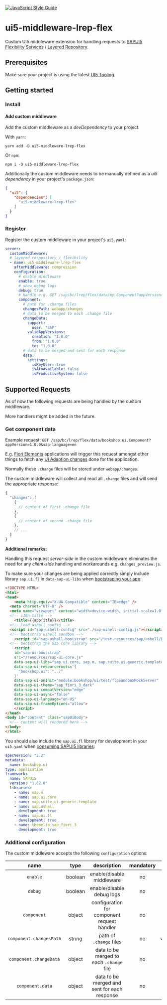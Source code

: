 [![JavaScript Style Guide](https://img.shields.io/badge/code_style-standard-brightgreen.svg)](https://standardjs.com)

# ui5-middleware-lrep-flex

Custom UI5 middleware extension for handling requests to [SAPUI5 Flexibility Services](https://help.sap.com/viewer/468a97775123488ab3345a0c48cadd8f/7.51.11/en-US/a8e55aa2f8bc4127923b20685a6d1621.html) / [Layered Repository](https://help.sap.com/viewer/468a97775123488ab3345a0c48cadd8f/7.51.11/en-US/9e6305746b8742f69faa55fae27ee220.html).

## Prerequisites

Make sure your project is using the latest [UI5 Tooling](https://sap.github.io/ui5-tooling/pages/GettingStarted/).

## Getting started

### Install

#### Add custom middleware

Add the custom middleware as a _devDependency_ to your project.

With `yarn`:

```shell
yarn add -D ui5-middleware-lrep-flex
```

Or `npm`:

```shell
npm i -D ui5-middleware-lrep-flex
```

Additionally the custom middleware needs to be manually defined as a _ui5 dependency_ in your project's `package.json`:

```json
{
  "ui5": {
    "dependencies": [
      "ui5-middleware-lrep-flex"
    ]
  }
}
```

### Register

Register the custom middleware in your project's `ui5.yaml`:

```yaml
server:
  customMiddleware:
  # layered respository / flexibility
  - name: ui5-middleware-lrep-flex
    afterMiddleware: compression
    configuration:
      # enable middleware
      enable: true
      # show debug logs
      debug: true
      # handle e.g. GET /sap/bc/lrep/flex/data/my.Component?appVersion=1.0.0&sap-language=en
      component:
        # path for .change files
        changesPath: webapp/changes
        # data to be merged to each .change file
        changeData:
          support:
            user: "SAP"
          validAppVersions:
            creation: "1.0.0"
            from: "1.0.0"
            to: "1.0.0"
        # data to be merged and sent for each response
        data:
          settings:
            isKeyUser: true
            isAtoAvailable: false
            isProductiveSystem: false
```

## Supported Requests

As of now the following requests are being handled by the custom middleware.

More handlers might be added in the future.

### Get component data

Example request: `GET /sap/bc/lrep/flex/data/bookshop.ui.Component?appVersion=1.0.0&sap-language=en`

E.g. [Fiori Elements](https://help.sap.com/viewer/468a97775123488ab3345a0c48cadd8f/202009.000/en-US/03265b0408e2432c9571d6b3feb6b1fd.html) applications will trigger this request amongst other things to fetch any [UI Adaption changes](https://help.sap.com/viewer/468a97775123488ab3345a0c48cadd8f/202009.000/en-US/0d2f1a9ebd2d4a4c906216ded1d33783.html) done for the application.

Normally these `.change` files will be stored under `webapp/changes`.

The custom middleware will collect and read all `.change` files and will send the appropriate response:

```javascript
{
  "changes": [
    {
      // content of first .change file
    },
    {
      // content of second .change file
    },
    // ...
  ]
}
```

**Additional remarks:**

Handling this request _server-side_ in the custom middleware eliminates the need for any _client-side_ handling and workarounds e.g. `changes_preview.js`.

To make sure your changes are being applied correctly simply include library `sap.ui.fl` in `data-sap-ui-libs` when [bootstraping your app](https://sapui5.hana.ondemand.com/#/topic/a04b0d10fb494d1cb722b9e341b584ba):

```html
<!DOCTYPE HTML>
<html>
<head>
	<meta http-equiv="X-UA-Compatible" content="IE=edge" />
  <meta charset="UTF-8" />
  <meta name="viewport" content="width=device-width, initial-scale=1.0" />
  <!-- i18n title -->
	<title>{{appTitle}}</title>
  <!-- load ushell config -->
  <script id="sap-ushell-config" src="./sap-ushell-config.js"></script>
  <!-- bootstrap ushell sandbox -->
	<script id="sap-ushell-bootstrap" src="/test-resources/sap/ushell/bootstrap/sandbox.js"></script>
  <!-- bootstrap the UI5 core library -->
	<script
    id="sap-ui-bootstrap"
    src="/resources/sap-ui-core.js"
    data-sap-ui-libs="sap.ui.core, sap.m, sap.suite.ui.generic.template, sap.ushell, sap.ui.fl"
    data-sap-ui-resourceroots='{
      "bookshop.ui": "../"
    }'
    data-sap-ui-onInit="module:bookshop/ui/test/flpSandboxMockServer"
    data-sap-ui-theme="sap_fiori_3_dark"
    data-sap-ui-compatVersion="edge"
    data-sap-ui-async="false"
    data-sap-ui-language="en-US"
    data-sap-ui-frameOptions="allow">
	</script>
</head>
<body id="content" class="sapUiBody">
  <!-- content will rendered here -->
</body>
</html>
```

You should also include the `sap.ui.fl` library for development in your `ui5.yaml` when [consuming SAPUI5 libraries](https://sap.github.io/ui5-tooling/pages/SAPUI5/):

```yaml
specVersion: "2.2"
metadata:
  name: bookshop.ui
type: application
framework:
  name: SAPUI5
  version: "1.82.0"
  libraries:
    - name: sap.m
    - name: sap.ui.core
    - name: sap.suite.ui.generic.template
    - name: sap.ushell
      development: true
    - name: sap.ui.fl
      development: true
    - name: themelib_sap_fiori_3
      development: true
```

### Additional configuration

The custom middleware accepts the following `configuration` options:

| name                     | type    | description                                  | mandatory | default          |
|:------------------------:|:-------:|:--------------------------------------------:|:---------:|:----------------:|
| `enable`                 | boolean | enable/disable middleware                    | no        | `true`           |
| `debug`                  | boolean | enable/disable debug logs                    | no        | `false`          |
| `component`              | object  | configuration for component request handler  | no        | `{}`             |
| `component.changesPath`  | string  | path of `.change` files                      | no        | `webapp/changes` |
| `component.changeData`   | object  | data to be merged to each `.change` file     | no        | `{}`             |
| `component.data`         | object  | data to be merged and sent for each response | no        | `{}`             |
